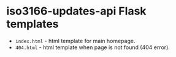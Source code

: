 # iso3166-updates-api Flask templates <a name="TOP"></a>

* `index.html` - html template for main homepage.
* `404.html` - html template when page is not found (404 error).
